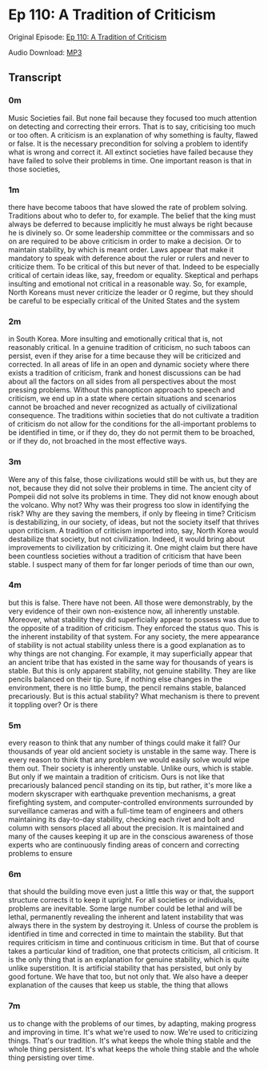 # Ep 110: A Tradition of Criticism

Original Episode: [Ep 110: A Tradition of Criticism](https://www.podbean.com/site/EpisodeDownload/PB11D74BC9WTZJ)

Audio Download: [MP3](https://mcdn.podbean.com/mf/download/cx9ncu/A_tradition_of_criticism_podcast_with_music8og5d.mp3)

## Transcript

### 0m

Music Societies fail. But none fail because they focused too much attention on detecting and correcting their errors. That is to say, criticising too much or too often. A criticism is an explanation of why something is faulty, flawed or false. It is the necessary precondition for solving a problem to identify what is wrong and correct it. All extinct societies have failed because they have failed to solve their problems in time. One important reason is that in those societies,

### 1m

there have become taboos that have slowed the rate of problem solving. Traditions about who to defer to, for example. The belief that the king must always be deferred to because implicitly he must always be right because he is divinely so. Or some leadership committee or the commissars and so on are required to be above criticism in order to make a decision. Or to maintain stability, by which is meant order. Laws appear that make it mandatory to speak with deference about the ruler or rulers and never to criticize them. To be critical of this but never of that. Indeed to be especially critical of certain ideas like, say, freedom or equality. Skeptical and perhaps insulting and emotional not critical in a reasonable way. So, for example, North Koreans must never criticize the leader or 0 regime, but they should be careful to be especially critical of the United States and the system

### 2m

in South Korea. More insulting and emotionally critical that is, not reasonably critical. In a genuine tradition of criticism, no such taboos can persist, even if they arise for a time because they will be criticized and corrected. In all areas of life in an open and dynamic society where there exists a tradition of criticism, frank and honest discussions can be had about all the factors on all sides from all perspectives about the most pressing problems. Without this panopticon approach to speech and criticism, we end up in a state where certain situations and scenarios cannot be broached and never recognized as actually of civilizational consequence. The traditions within societies that do not cultivate a tradition of criticism do not allow for the conditions for the all-important problems to be identified in time, or if they do, they do not permit them to be broached, or if they do, not broached in the most effective ways.

### 3m

Were any of this false, those civilizations would still be with us, but they are not, because they did not solve their problems in time. The ancient city of Pompeii did not solve its problems in time. They did not know enough about the volcano. Why not? Why was their progress too slow in identifying the risk? Why are they saving the members, if only by fleeing in time? Criticism is destabilizing, in our society, of ideas, but not the society itself that thrives upon criticism. A tradition of criticism imported into, say, North Korea would destabilize that society, but not civilization. Indeed, it would bring about improvements to civilization by criticizing it. One might claim but there have been countless societies without a tradition of criticism that have been stable. I suspect many of them for far longer periods of time than our own,

### 4m

but this is false. There have not been. All those were demonstrably, by the very evidence of their own non-existence now, all inherently unstable. Moreover, what stability they did superficially appear to possess was due to the opposite of a tradition of criticism. They enforced the status quo. This is the inherent instability of that system. For any society, the mere appearance of stability is not actual stability unless there is a good explanation as to why things are not changing. For example, it may superficially appear that an ancient tribe that has existed in the same way for thousands of years is stable. But this is only apparent stability, not genuine stability. They are like pencils balanced on their tip. Sure, if nothing else changes in the environment, there is no little bump, the pencil remains stable, balanced precariously. But is this actual stability? What mechanism is there to prevent it toppling over? Or is there

### 5m

every reason to think that any number of things could make it fall? Our thousands of year old ancient society is unstable in the same way. There is every reason to think that any problem we would easily solve would wipe them out. Their society is inherently unstable. Unlike ours, which is stable. But only if we maintain a tradition of criticism. Ours is not like that precariously balanced pencil standing on its tip, but rather, it's more like a modern skyscraper with earthquake prevention mechanisms, a great firefighting system, and computer-controlled environments surrounded by surveillance cameras and with a full-time team of engineers and others maintaining its day-to-day stability, checking each rivet and bolt and column with sensors placed all about the precision. It is maintained and many of the causes keeping it up are in the conscious awareness of those experts who are continuously finding areas of concern and correcting problems to ensure

### 6m

that should the building move even just a little this way or that, the support structure corrects it to keep it upright. For all societies or individuals, problems are inevitable. Some large number could be lethal and will be lethal, permanently revealing the inherent and latent instability that was always there in the system by destroying it. Unless of course the problem is identified in time and corrected in time to maintain the stability. But that requires criticism in time and continuous criticism in time. But that of course takes a particular kind of tradition, one that protects criticism, all criticism. It is the only thing that is an explanation for genuine stability, which is quite unlike superstition. It is artificial stability that has persisted, but only by good fortune. We have that too, but not only that. We also have a deeper explanation of the causes that keep us stable, the thing that allows

### 7m

us to change with the problems of our times, by adapting, making progress and improving in time. It's what we're used to now. We're used to criticizing things. That's our tradition. It's what keeps the whole thing stable and the whole thing persistent. It's what keeps the whole thing stable and the whole thing persisting over time.


